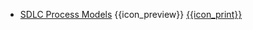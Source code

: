 * [SDLC Process Models]({{baseUrl}}/processModels/)
  <trigger for="pop:processModels-preview">{{icon_preview}}</trigger> [{{icon_print}}](print.html)

<popover id="pop:processModels-preview" title="SDLC Process Models {{icon_preview}}" placement="right">
  <div slot="content">
    <include src="preview.md" />
  </div>
</popover>
